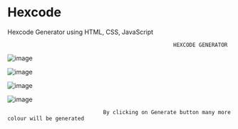 # Hexcode
Hexcode Generator using HTML, CSS, JavaScript

                                                        HEXCODE GENERATOR

![image](https://user-images.githubusercontent.com/63421462/128160462-e52729c4-f30b-4c65-883c-b1864a73365c.png)

![image](https://user-images.githubusercontent.com/63421462/128160518-2f858900-e42a-4045-b66c-bbd9967f084e.png)

![image](https://user-images.githubusercontent.com/63421462/128160548-457f5eeb-4ac9-47dd-b98e-cf9226aedf5a.png)

![image](https://user-images.githubusercontent.com/63421462/128160587-cb7621f3-6cb1-40d4-a8d5-93f4e85914dc.png)

                                  By clicking on Generate button many more colour will be generated
